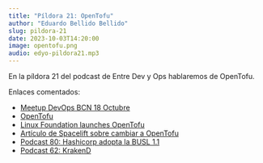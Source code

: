 ```yaml
---
title: "Píldora 21: OpenTofu"
author: "Eduardo Bellido Bellido"
slug: pildora-21
date: 2023-10-03T14:20:00
image: opentofu.png
audio: edyo-pildora21.mp3
---
```


En la píldora 21 del podcast de Entre Dev y Ops hablaremos de OpenTofu.

<!--more-->

Enlaces comentados:

- [Meetup DevOps BCN 18 Octubre](https://www.meetup.com/es-ES/devops-bcn-group/events/296336362/)
- [OpenTofu](https://opentofu.org/)
- [Linux Foundation launches OpenTofu](https://www.linuxfoundation.org/press/announcing-opentofu)
- [Artículo de Spacelift sobre cambiar a OpenTofu](https://spacelift.io/blog/why-should-you-switch-to-opentofu)
- [Podcast 80: Hashicorp adopta la BUSL 1.1](https://www.entredevyops.es/podcasts/podcast-80.html)
- [Podcast 62: KrakenD](https://www.entredevyops.es/podcasts/podcast-62.html)

